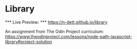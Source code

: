 # Library
*** Live Preview: *** https://n-dett.github.io/library 

An assignment from The Odin Project curriculum: https://www.theodinproject.com/lessons/node-path-javascript-library#project-solution